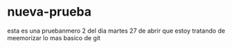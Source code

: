 # nueva-prueba
esta es una pruebanmero 2 del dia martes 27 de abrir que estoy tratando de meemorizar lo mas basico de git
